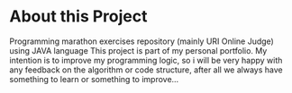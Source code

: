 # About this Project

Programming marathon exercises repository (mainly URI Online Judge) using JAVA language This project is part of my personal portfolio. My intention is to improve my programming logic, so i will be very happy with any feedback on the algorithm or code structure, after all we always have something to learn or something to improve...